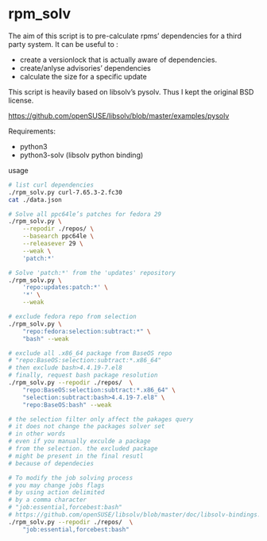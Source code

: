 # rpm_solv
The aim of this script is to pre-calculate rpms’ dependencies for a third party system.
It can be useful to : 
* create a versionlock that is actually aware of dependencies. 
* create/anlyse advisories’ dependencies 
* calculate the size for a specific update

This script is heavily based on libsolv’s pysolv.
Thus I kept the original BSD license.

https://github.com/openSUSE/libsolv/blob/master/examples/pysolv


Requirements:
* python3
* python3-solv (libsolv python binding)

usage
```bash
# list curl dependencies
./rpm_solv.py curl-7.65.3-2.fc30
cat ./data.json

# Solve all ppc64le’s patches for fedora 29
./rpm_solv.py \
    --repodir ./repos/ \
    --basearch ppc64le \
    --releasever 29 \
    --weak \
    'patch:*'

# Solve 'patch:*' from the 'updates' repository
./rpm_solv.py \ 
    'repo:updates:patch:*' \
    '*' \
    --weak

# exclude fedora repo from selection
./rpm_solv.py \
    "repo:fedora:selection:subtract:*" \
    "bash" --weak 

# exclude all .x86_64 package from BaseOS repo
# "repo:BaseOS:selection:subtract:*.x86_64"
# then exclude bash>4.4.19-7.el8
# finally, request bash package resolution
./rpm_solv.py --repodir ./repos/  \
    "repo:BaseOS:selection:subtract:*.x86_64" \
    "selection:subtract:bash>4.4.19-7.el8" \
    "repo:BaseOS:bash" --weak

# the selection filter only affect the pakages query
# it does not change the packages solver set 
# in other words 
# even if you manually exculde a package 
# from the selection. the excluded package
# might be present in the final resutl 
# because of dependecies

# To modify the job solving process 
# you may change jobs flags 
# by using action delimited 
# by a comma character
# "job:essential,forcebest:bash"
# https://github.com/openSUSE/libsolv/blob/master/doc/libsolv-bindings.txt#the-job-class
./rpm_solv.py --repodir ./repos/  \
    "job:essential,forcebest:bash" 

```

